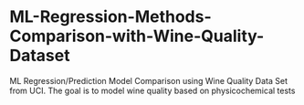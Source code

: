 # ML-Regression-Methods-Comparison-with-Wine-Quality-Dataset
ML Regression/Prediction Model Comparison using Wine Quality Data Set from UCI. The goal is to model wine quality based on physicochemical tests
